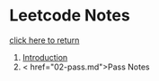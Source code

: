 # Leetcode Notes

[click here to return](https://annaleee.github.io/books.html)

1. <a href="01-Introduction.md">Introduction</a>
2. < href="02-pass.md">Pass Notes</a>
